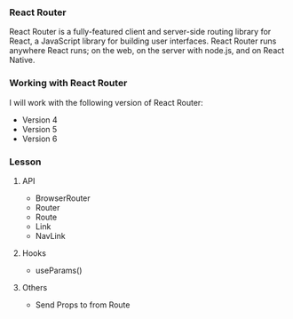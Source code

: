 ### React Router 
React Router is a fully-featured client and server-side routing library for React, a JavaScript library for building user interfaces. React Router runs anywhere React runs; on the web, on the server with node.js, and on React Native.

### Working with React Router
I will work with the following version of React Router:
- Version 4
- Version 5
- Version 6

### Lesson
1. API
    - BrowserRouter
    - Router
    - Route
    - Link
    - NavLink

2. Hooks
    - useParams()

3. Others
    - Send Props to from Route
